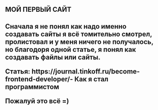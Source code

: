 <h2>МОЙ ПЕРВЫЙ САЙТ<h2>
  
<p> Сначала я не понял как надо именно создавать сайты я всё томительно смотрел, пролистовал и у меня ничего не получалось, но благодоря одной статье, я понял как создавать файлы или сайты.<p>
  <p><strong>Статья: https://journal.tinkoff.ru/become-frontend-developer/- Как я стал программистом<strong>  
    <p>Пожалуй это всё =)<p>
